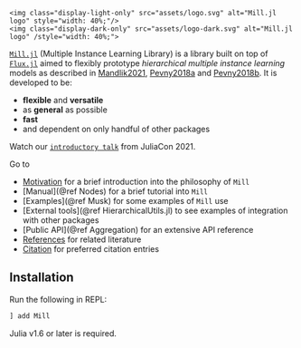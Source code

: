 ```@raw html
<img class="display-light-only" src="assets/logo.svg" alt="Mill.jl logo" style="width: 40%;"/>
<img class="display-dark-only" src="assets/logo-dark.svg" alt="Mill.jl logo" /style="width: 40%;">
```

[`Mill.jl`](https://github.com/CTUAvastLab/Mill.jl) (Multiple Instance Learning Library) is a library built on top of [`Flux.jl`](https://fluxml.ai) aimed to flexibly prototype *hierarchical multiple instance learning* models as described in [Mandlik2021](@cite), [Pevny2018a](@cite) and  [Pevny2018b](@cite). It is developed to be:

* **flexible** and **versatile**
* as **general** as possible
* **fast** 
* and dependent on only handful of other packages

Watch our [`introductory talk`](https://www.youtube.com/watch?v=Bf0CvltIDbE) from JuliaCon 2021.

Go to

* [Motivation](@ref) for a brief introduction into the philosophy of `Mill`
* [Manual](@ref Nodes) for a brief tutorial into `Mill`
* [Examples](@ref Musk) for some examples of `Mill` use
* [External tools](@ref HierarchicalUtils.jl) to see examples of integration with other packages
* [Public API](@ref Aggregation) for an extensive API reference
* [References](@ref) for related literature
* [Citation](@ref) for preferred citation entries

## Installation

Run the following in REPL:

```julia
] add Mill
```

Julia v1.6 or later is required.
